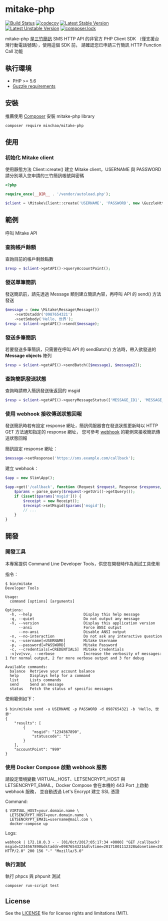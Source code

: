 # mitake-php

[![Build Status](https://travis-ci.org/minchao/mitake-php.svg?branch=master)](https://travis-ci.org/minchao/mitake-php)
[![codecov](https://codecov.io/gh/minchao/mitake-php/branch/master/graph/badge.svg)](https://codecov.io/gh/minchao/mitake-php)
[![Latest Stable Version](https://poser.pugx.org/minchao/mitake-php/v/stable)](https://packagist.org/packages/minchao/mitake-php)
[![Latest Unstable Version](https://poser.pugx.org/minchao/mitake-php/v/unstable)](https://packagist.org/packages/minchao/mitake-php)
[![composer.lock](https://poser.pugx.org/minchao/mitake-php/composerlock)](https://packagist.org/packages/minchao/mitake-php)

mitake-php 是[三竹簡訊](https://sms.mitake.com.tw/) SMS HTTP API 的非官方 PHP Client SDK （僅支援台灣行動電話號碼），使用這個 SDK 前，
請確認您已申請三竹簡訊 HTTP Function Call 功能

## 執行環境

* PHP >= 5.6
* [Guzzle requirements](http://guzzle.readthedocs.io/en/latest/overview.html#requirements)

## 安裝

推薦使用 [Composer](https://getcomposer.org/) 安裝 mitake-php library

```
composer require minchao/mitake-php
```

## 使用

### 初始化 Mitake client

使用靜態方法 Client::create() 建立 Mitake client，USERNAME 與 PASSWORD 請分別填入您申請的三竹簡訊帳號與密碼

```php
<?php

require_once(__DIR__ . '/vendor/autoload.php');

$client = \Mitake\Client::create('USERNAME', 'PASSWORD', new \GuzzleHttp\Client());
```

## 範例

呼叫 Mitake API

### 查詢帳戶餘額

查詢目前的帳戶剩餘點數

```php
$resp = $client->getAPI()->queryAccountPoint();
```

### 發送單筆簡訊

發送簡訊前，請先透過 Message 類別建立簡訊內容，再呼叫 API 的 send() 方法發送

```php
$message = (new \Mitake\Message\Message())
    ->setDstaddr('0987654321')
    ->setSmbody('Hello, 世界');
$resp = $client->getAPI()->send($message);
```

### 發送多筆簡訊

若要發送多筆簡訊，只需要在呼叫 API 的 sendBatch() 方法時，帶入欲發送的 **Message objects** 陣列

```php
$resp = $client->getAPI()->sendBatch([$message1, $message2]);
```

### 查詢簡訊發送狀態

查詢時請帶入簡訊發送後返回的 msgid

```php
$resp = $client->getAPI()->queryMessageStatus(['MESSAGE_ID1', 'MESSAGE_ID2]);
```

### 使用 webhook 接收傳送狀態回報

發送簡訊時若有設定 response 網址，簡訊伺服器會在發送狀態更新時以 HTTP GET 方法通知指定的 response 網址，
您可參考 [webhook](webhook/index.php) 的範例來接收簡訊傳送狀態回報

簡訊設定 response 網址：

```php
$message->setResponse('https://sms.example.com/callback');
``` 

建立 webhook：

```php
$app = new Slim\App();

$app->get('/callback', function (Request $request, Response $response, $args) {
    $params = parse_query($request->getUri()->getQuery());
    if (isset($params['msgid'])) {
        $receipt = new Receipt();
        $receipt->setMsgid($params['msgid']);
        // ...
    }
}
```

## 開發

### 開發工具

本專案提供 Command Line Developer Tools，供您在開發時作為測試工具使用

指令：

```
$ bin/mitake
Developer Tools

Usage:
  command [options] [arguments]

Options:
  -h, --help                       Display this help message
  -q, --quiet                      Do not output any message
  -V, --version                    Display this application version
      --ansi                       Force ANSI output
      --no-ansi                    Disable ANSI output
  -n, --no-interaction             Do not ask any interactive question
  -u, --username[=USERNAME]        Mitake Username
  -p, --password[=PASSWORD]        Mitake Password
  -c, --credentials[=CREDENTIALS]  Mitake Credentials
  -v|vv|vvv, --verbose             Increase the verbosity of messages: 1 for normal output, 2 for more verbose output and 3 for debug

Available commands:
  balance  Retrieve your account balance
  help     Displays help for a command
  list     Lists commands
  send     Send an message
  status   Fetch the status of specific messages
```

使用範例如下：

```
$ bin/mitake send -u USERNAME -p PASSWORD -d 0987654321 -b 'Hello, 世界'
{
    "results": [
        {
            "msgid": "1234567890",
            "statuscode": "1"
        }
    ],
    "accountPoint": "999"
}
```

### 使用 Docker Compose 啟動 webhook 服務

請設定環境變數 VIRTUAL_HOST、LETSENCRYPT_HOST 與 LETSENCRYPT_EMAIL，Docker Compose 會在本機的 443 Port 上啟動 webhook 服務，
並自動透過 Let's Encrypt 建立 SSL 憑證

Command:

```
$ VIRTUAL_HOST=your.domain.name \
  LETSENCRYPT_HOST=your.domain.name \
  LETSENCRYPT_EMAIL=username@mail.com \
  docker-compose up
```

Logs:

```
webhook | 172.18.0.3 - - [01/Oct/2017:05:17:34 +0000] "GET /callback?msgid=1234567890&dstaddr=0987654321&dlvtime=20171001112328&donetime=20171001112345&statusstr=DELIVRD&statuscode=0&StatusFlag=4 HTTP/2.0" 200 156 "-" "Mozilla/5.0"
```

### 執行測試

執行 phpcs 與 phpunit 測試

```
composer run-script test
```

## License

See the [LICENSE](LICENSE) file for license rights and limitations (MIT).
